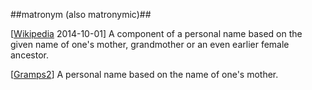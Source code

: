 ##matronym (also matronymic)##

\[[Wikipedia](https://en.wikipedia.org/wiki/Matronymic) 2014-10-01\] A component of a personal name based on the given name of one's mother, grandmother or an even earlier female ancestor.

\[[Gramps2](SOURCES.md#Gramps2)\] A personal name based on the name of one's mother.

